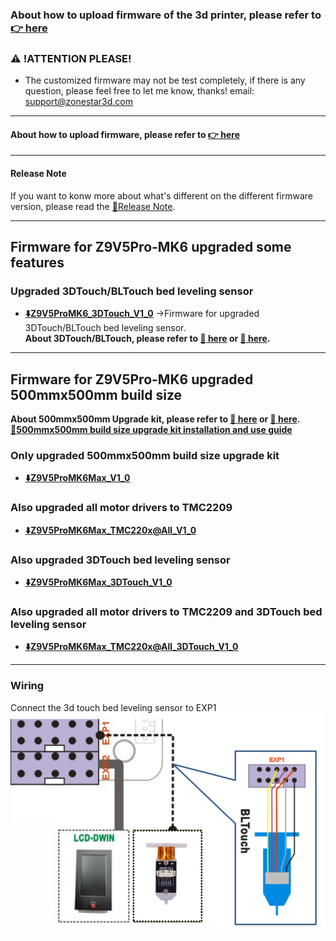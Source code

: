 ### About how to upload firmware of the 3d printer, please refer to [:point_right: here](https://github.com/ZONESTAR3D/Firmware/tree/master/Z9/Z9V5/bin#how-to-upload-firmware-to-z9v5pro)

### :warning: !ATTENTION PLEASE!
- The customized firmware may not be test completely, if there is any question, please feel free to let me know, thanks! email: support@zonestar3d.com

-----
#### About how to upload firmware, please refer to [:point_right: here][Upload_Guide]

-----
#### Release Note
If you want to konw more about what's different on the different firmware version, please read the [:book:Release Note](https://github.com/ZONESTAR3D/Firmware/tree/master/Z9/Z9V5/bin/Z9V5Pro-MK6/beta).

-----
## Firmware for Z9V5Pro-MK6 upgraded some features
### Upgraded 3DTouch/BLTouch bed leveling sensor
- **[:arrow_down:Z9V5ProMK6_3DTouch_V1_0](./Z9V5ProMK6_3DTouch_V1_0.zip)**  ->Firmware for upgraded 3DTouch/BLTouch bed leveling sensor.    
**About 3DTouch/BLTouch, please refer to [:gift: here][3DTouch_ALI] or [:gift: here][3DTouch_SPY].**   

<!-- ### Upgraded BMG Dual Gear Extruder
- **[:arrow_down:Z9V5ProMK6_BMGLR_V1_0](./Z9V5ProMK6_BMGLR_V1_0.zip)** ->Firmware for upgraded Dual Gear Extruders.       
**About BMG Dual Gear Extruder, please refer to [:gift: here][BMG_ALI] or [:gift: here][BMG_SPY].**    
:warning:NOTE: Z9V5 need 2 PCS left hand BMG  extruders and 2 PCS right hand BMG extruders. -->

-----
## Firmware for Z9V5Pro-MK6 upgraded 500mmx500mm build size
**About 500mmx500mm Upgrade kit, please refer to [:gift: here][UK_9V5_500_SPY] or [:gift: here][UK_9V5_500_ALI].**    
**[:book:500mmx500mm build size upgrade kit installation and use guide][GUIDE_500]**    

### Only upgraded 500mmx500mm build size upgrade kit
- **[:arrow_down:Z9V5ProMK6Max_V1_0](./Z9V5ProMK6Max_V1_0.zip)** 

### Also upgraded all motor drivers to TMC2209
- **[:arrow_down:Z9V5ProMK6Max_TMC220x@All_V1_0](./Z9V5ProMK6Max_TMC220x@All_V1_0.zip)** 

### Also upgraded 3DTouch bed leveling sensor
- **[:arrow_down:Z9V5ProMK6Max_3DTouch_V1_0](./Z9V5ProMK6Max_3DTouch_V1_0.zip)** 

### Also upgraded all motor drivers to TMC2209 and 3DTouch bed leveling sensor
- **[:arrow_down:Z9V5ProMK6Max_TMC220x@All_3DTouch_V1_0](./Z9V5ProMK6Max_TMC220x@All_3DTouch_V1_0.zip)** 

-----
### Wiring
Connect the 3d touch bed leveling sensor to EXP1  
![](Wiring_3DTouch.png)


[3DTouch_ALI]: https://www.aliexpress.com/item/1005001464420529.html
[3DTouch_SPY]: https://www.zonestar3dshop.com/products/3d-touch-bltouch-bed-auto-leveling-sensor-for-3d-printers
[BMG_ALI]: https://www.aliexpress.com/item/1005003473360998.html
[BMG_SPY]: https://www.zonestar3dshop.com/products/zonestar-dual-gear-extruder-dual-drive-extruder-upgrade-bowden-extruder-1-75mm-filament-3d-printer-parts
[UK_9V5_500_ALI]: https://www.aliexpress.com/item/1005005625336328.html
[UK_9V5_500_SPY]: https://www.zonestar3dshop.com/products/zonestar-z9v5-500x500mm-large-printing-size-upgrade-kit-parts
[GUIDE_500]: https://github.com/ZONESTAR3D/Upgrade-kit-guide/tree/main/Z9V5_500x500
[Upload_Guide]: https://github.com/ZONESTAR3D/Firmware/tree/master/Z9/Z9V5/bin#how-to-upload-firmware-to-z9v5pro